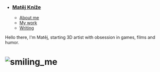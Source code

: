 - ### [Matěj Kníže](https://github.com/Matej-Knize/english-for-designers/blob/main/03-content-first/index.md)

    - [About me](about.md)
    - [My work](work.md)
    - [Writing](writing.md)





Hello there, I'm Matěj, starting 3D artist with obsession in games, films and humor.
# ![smiling_me](https://github.com/Matej-Knize/english-for-designers/assets/154207948/1eaed531-c5a1-408f-a9ab-e97771f779d1)
